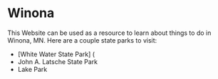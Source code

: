 # Winona
This Website can be used as a resource to learn about things to do in Winona, MN.
Here are a couple state parks to visit:
* [White Water State Park] (
* John A. Latsche State Park
* Lake Park
